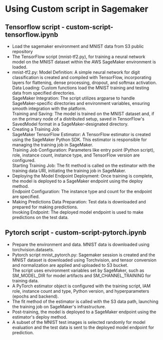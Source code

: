 # Using Custom script in Sagemaker

## Tensorflow script - custom-script-tensorflow.ipynb

- Load the sagemaker environment and MNIST data from S3 public repository
- The TensorFlow script (mnist-tf2.py), for training a neural network model on the MNIST dataset within the AWS SageMaker environment is loaded. 
- mnist-tf2.py: 
Model Definition: A simple neural network for digit classification is created and compiled with TensorFlow, incorporating layers for flattening, dense processing, dropout, and softmax activation.  
Data Loading: Custom functions load the MNIST training and testing data from specified directories.   
SageMaker Integration: The script utilizes argparse to handle SageMaker-specific directories and environment variables, ensuring smooth integration with the platform.   
Training and Saving: The model is trained on the MNIST dataset and, if on the primary node of a distributed setup, saved in TensorFlow's SavedModel format in a SageMaker-designated directory.  
- Creating a Training Job  
SageMaker TensorFlow Estimator: A TensorFlow estimator is created using the SageMaker Python SDK. This estimator is responsible for managing the training job in SageMaker.  
Training Job Configuration: Parameters like entry point (Python script), role, instance count, instance type, and TensorFlow version are configured.  
Starting Training Job: The fit method is called on the estimator with the training data URI, initiating the training job in SageMaker.  
- Deploying the Model
Endpoint Deployment: Once training is complete, the model is deployed to a SageMaker endpoint using the deploy method.  
Endpoint Configuration: The instance type and count for the endpoint are specified.  
- Making Predictions
Data Preparation: Test data is downloaded and prepared for making predictions.  
Invoking Endpoint: The deployed model endpoint is used to make predictions on the test data.  

## Pytorch script - custom-script-pytorch.ipynb

- Prepare the environment and data. MNIST data is downloaded using torchvision.datasets.
- Pytorch script mnist_pytorch.py:
Sagemaker session is created and the MNIST dataset is downloaded using Torchvision, and tensor conversion and normalization are applied and uploaded to S3 bucket.   
The script uses environment variables set by SageMaker, such as SM_MODEL_DIR for model artifacts and SM_CHANNEL_TRAINING for training data.    
- A PyTorch estimator object is configured with the training script, IAM role, instance count and type, Python version, and hyperparameters (epochs and backend).    
- The fit method of the estimator is called with the S3 data path, launching the training job on SageMaker's infrastructure.  
- Post-training, the model is deployed to a SageMaker endpoint using the estimator's deploy method.   
- A subset of the MNIST test images is selected randomly for model evaluation and the test data is sent to the deployed model endpoint for prediction.    

